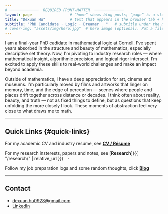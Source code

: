 ```yaml
---
# ─────────────  REQUIRED FRONT-MATTER  ─────────────
layout: page                 # “home” shows blog posts; “page” is a static landing page
title: "Dexuan Hu"           # text that appears in the browser tab + header
subtitle: "PhD Candidate · Logic · Dreamer   "   # subtitle under the main title
# cover-img: "assets/img/hero.jpg"  # hero image (optional). Put a file here or delete line
---
```


<!-- ==========  HERO SECTION  ========== -->
<!-- Change the paragraphs below to introduce yourself. -->
I am a final-year PhD cadidate in mathematical logic at Cornell. I’ve spent years absorbed in the structure and beauty of mathematics, especially descriptive set theory. 
Now, I'm pivoting to industry research roles — where mathematical insight, algorithmic precision, and logical rigor intersect. I’m excited to apply these skills to real-world challenges and make an impact beyond academia. 

Outside of mathematics, I have a deep appreciation for art, cinema and museums. 
I'm particularly moved by films and artworks that linger on memory, time, and the edge of perception — scenes where people and places drift together across distance or decades. 
I think often about reality, beauty, and truth — not as fixed things to define, but as questions that keep unfolding the more closely I look. These moments of abstraction feel very close to what draws me to math.


---

## Quick Links   {#quick-links}
<!-- Update the paths only if you rename the pages. -->
For my academic CV and industry resume, see 
[**CV / Résumé**](/cv/) 

For my research insterests, papers and notes, see
[**Research**]({{ "/research/" | relative_url }}) ·

Follow my job preparation logs and some random thoughts, click
[**Blog**](/blog/)

---


## Contact
* dexuan.hu0928@gmail.com  
* [LinkedIn](https://www.linkedin.com/in/dexuan-hu-72251b136/)

<!-- Feel free to remove any section you don’t need. Happy editing! -->
